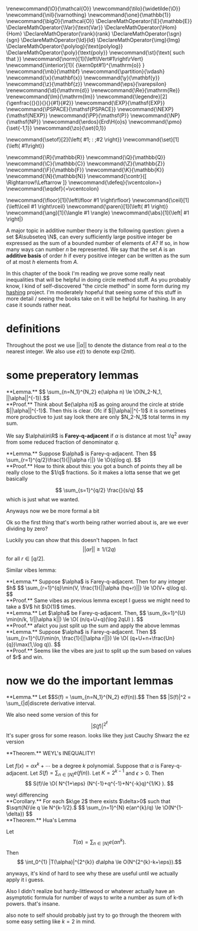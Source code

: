 \renewcommand{\O}{\mathcal{O}}
\newcommand{\tilo}{\widetilde{\O}}
\newcommand{\nil}{\varnothing}
\newcommand{\one}{\mathbb{1}}
\newcommand{\bigO}{\mathcal{O}}
\DeclareMathOperator{\E}{\mathbb{E}}
\DeclareMathOperator{\Var}{\text{Var}}
\DeclareMathOperator{\Hom}{Hom}
\DeclareMathOperator{\rank}{rank}
\DeclareMathOperator{\sgn}{sgn}
\DeclareMathOperator{\Id}{Id}
\DeclareMathOperator{\img}{Img}
\DeclareMathOperator{\polylog}{\text{polylog}}
\DeclareMathOperator{\poly}{\text{poly}}
\newcommand{\st}{\text{ such that }}
\newcommand{\norm}[1]{\left\lVert#1\right\rVert}
\newcommand{\interior}[1]{ {\kern0pt#1}^{\mathrm{o}} }
\newcommand{\mb}{\mathbf}
\newcommand{\partition}{\vdash}
\newcommand{\x}{\mathbf{x}}
\newcommand{\y}{\mathbf{y}}
\newcommand{\z}{\mathbf{z}}
\newcommand{\eps}{\varepsilon}
\renewcommand{\d}{\mathrm{d}}
\renewcommand{\Re}{\mathrm{Re}}
\renewcommand{\Im}{\mathrm{Im}}
\newcommand{\legendre}[2]{\genfrac{(}{)}{}{}{#1}{#2}}
\newcommand{\EXP}{\mathsf{EXP}}
\newcommand{\PSPACE}{\mathsf{PSPACE}}
\newcommand{\NEXP}{\mathsf{NEXP}}
\newcommand{\PP}{\mathsf{P}}
\newcommand{\NP}{\mathsf{NP}}
\newcommand{\erdos}{Erd\H{o}s}
\newcommand{\pmo}{\set{-1,1}}
\newcommand{\zo}{\set{0,1}}


\newcommand{\setof}[2]{\left\{ #1\; : \;#2 \right\}}
\newcommand{\set}[1]{\left\{ #1\right\}}

\newcommand{\R}{\mathbb{R}}
\newcommand{\Q}{\mathbb{Q}}
\newcommand{\C}{\mathbb{C}}
\newcommand{\Z}{\mathbb{Z}}
\newcommand{\F}{\mathbb{F}}
\newcommand{\K}{\mathbb{K}}
\newcommand{\N}{\mathbb{N}}
\newcommand{\contr}{\[ \Rightarrow\!\Leftarrow \]}
\newcommand{\defeq}{\vcentcolon=}
\newcommand{\eqdef}{=\vcentcolon}

\newcommand{\floor}[1]{\left\lfloor #1 \right\rfloor}
\newcommand{\ceil}[1]{\left\lceil #1 \right\rceil}
\newcommand{\paren}[1]{\left( #1 \right)}
\newcommand{\ang}[1]{\langle #1 \rangle}
\newcommand{\abs}[1]{\left| #1 \right|}

A major topic in additive number theory is the following
question: given a set $A\subseteq \N$, can every sufficiently
large positive integer be expressed as the sum of a bounded
number of elements of $A$? If so, in how many ways can number $n$
be represented. 
We say that the set $A$ is an **additive basis** of order $h$ if
every positive integer can be written as the sum of at most $h$
elements from $A$.

In this chapter of the book I'm reading we prove some really neat
inequalities that will be helpful in doing circle method stuff.
As you probably know, I kind of self-discovered "the circle
method" in some form during my
[hashing](https://arxiv.org/pdf/2307.13016.pdf) project. 
I'm moderately hopeful that seeing some of this stuff in more
detail / seeing the books take on it will be helpful for hashing.
In any case it sounds rather neat.

# definitions
Throughout the post we use $||\alpha||$  to denote the distance
from real $\alpha$ to the nearest integer.
We also use $e(t)$ to denote  $\exp(2\pi i t)$.

# some preperatory lemmas

<div class="lem envbox">**Lemma.**
$$ \sum_{n=N_1}^{N_2} e(\alpha n)  \le \O(N_2-N_1, ||\alpha||^{-1}).$$ 
</div>
<div class="pf envbox">**Proof.**
Think about $e(\alpha n)$ as going around the circle at stride
$||\alpha||^{-1}$. Then this is clear.
Ofc if $||\alpha||^{-1}$ it is sometimes more productive to just
say look there are only $N_2-N_1$ total terms in my sum.
</div>

We say $\alpha\in\R$ is **Farey-q-adjacent** if $\alpha$ is
distance at most $1/q^2$ away from some reduced fraction of
denominator $q$.

<div class="lem envbox">**Lemma.**
Suppose $\alpha$ is Farey-q-adjacent. Then 
$$ \sum_{r=1}^{q/2}\frac{1}{||\alpha r||} \le \O(q\log q). $$ 
</div>
<div class="pf envbox">**Proof.**
How to think about this:
you got a bunch of points they all be really close to the $1/q$
fractions.
So it makes a lotta sense that we get basically 

$$ \sum_{s=1}^{q/2} \frac{}{s/q} $$ 
which is just what we wanted.

Anyways now we be more formal a bit

Ok so the first thing that's worth being rather worried about is,
are we ever dividing by zero?

Luckily you can show that this doesn't happen. In fact
$$ ||\alpha r|| \ge 1/(2q) $$  for all $r\in [q/2]$.
</div>

Similar vibes lemma:

<div class="lem envbox">**Lemma.**
Suppose $\alpha$ is Farey-q-adjacent. Then for any integer $h$
$$ \sum_{r=1}^{q}\min(V, \frac{1}{||\alpha (hq+r)||} \le \O(V+ q\log q). $$ 
</div>
<div class="pf envbox">**Proof.**
Same vibes as previous lemma except I guess we might need to
take a $V$ hit  $\O(1)$ times.
</div>


<div class="lem envbox">**Lemma.**
Let $\alpha$ be Farey-q-adjacent.
Then, 
$$ \sum_{k=1}^{U} \min(n/k, 1/||\alpha k||) \le \O( (n/q+U+q)(\log 2qU) ). $$ 
</div>
<div class="pf envbox">**Proof.**
afaict you just split up the sum and apply the above lemmas
</div>

<div class="lem envbox">**Lemma.**
Suppose $\alpha$ is Farey-q-adjacent. Then 
$$ \sum_{r=1}^{U}\min(n, \frac{1}{||\alpha r||}) \le \O( (q+U+n+\frac{Un}{q})\max(1,\log q)). $$ 
</div>
<div class="pf envbox">**Proof.**
Seems like the vibes are just to split up the sum based on values
of $r$ and win.
</div>

# now we do the important lemmas

<div class="lem envbox">**Lemma.**
Let $$S(f) = \sum_{n=N_1}^{N_2} e(f(n)).$$ 
Then 
$$ |S(f)|^2 = \sum_{|d|<N} \sum_{n\in I(d)} e(\Delta_d(f)(n)) $$ 

discrete derivative interval.

We also need some version of this for 
$$ |S(f)|^{2^{\ell}} $$ 
It's super gross for some reason.
looks like they just Cauchy Shwarz the ez version
</div>

<div class="thm envbox">**Theorem.**
WEYL's INEQUALITY!

Let $f(x) = \alpha x^{k}+\cdots$ be a degree $k$ polynomial. Suppose that $\alpha$ is
Farey-q-adjacent. Let $S(f)  = \sum_{n\in [N]} e(f(n)).$ 
Let $K  = 2^{k-1}$ and $\epsilon>0$.
Then 
$$ S(f)\le \O( N^{1+\eps} (N^{-1}+q^{-1}+N^{-k}q)^{1/K} ). $$ 
</div>
weyl differencing

<div class="cor envbox">**Corollary.**
For each $k\ge 2$ there exists $\delta>0$ such that 
$\sqrt{N}\le q \le N^{k-1/2}.$
$$ \sum_{n=1}^{N} e(an^{k}/q) \le \O(N^{1-\delta}) $$ 
</div>


<div class="thm envbox">**Theorem.**
Hua's Lemma

Let 
$$ T(\alpha)  = \sum_{n\in[N]} e(\alpha n^{k}).$$
Then
$$ \int_0^{1} |T(\alpha)|^{2^{k}} d\alpha \le O(N^{2^{k}-k+\eps}).$$ 
</div>

anyways, it's kind of hard to see why these are useful until we
actually apply it i guess. 

Also I didn't realize but hardy-littlewood or whatever actually
have an asymptotic formula for number of ways to write a number
as sum of k-th powers. that's insane. 

also note to self should probably just try to go through the
theorem with some easy setting like $k=2$ in mind.


